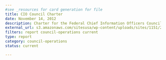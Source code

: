 ```yaml
---
#see _resources for card generation for file
title: CIO Council Charter
date: November 14, 2012
description: Charter for the Federal Chief Information Officers Council, including purpose, leadership and membership, structure and procedures.
external_url: s3.amazonaws.com/sitesusa/wp-content/uploads/sites/1151/2016/10/CIOCCharterNov2012Approved.pdf
filters: report council-operations current
type: report
category: council-operations
status: current

---
```

